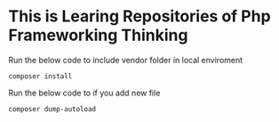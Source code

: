 # This is Learing Repositories of Php Frameworking Thinking 

Run the below code to include vendor folder in local enviroment

```
composer install
```

Run the below code to if you add new file

```
composer dump-autoload
```

